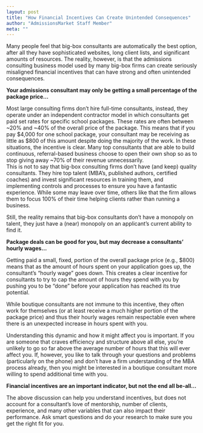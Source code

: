 ```yaml
---
layout: post
title: "How Financial Incentives Can Create Unintended Consequences"
author: "AdmissionsMarket Staff Member"
meta: ""
---
```


Many people feel that big-box consultants are automatically the best option, after all they have 
sophisticated websites, long client lists, and significant amounts of resources. The reality, however, is 
that the admissions consulting business model used by many big-box firms can create seriously 
misaligned financial incentives that can have strong and often unintended consequences.  
 
 
**Your admissions consultant may only be getting a small percentage of the package price…** 

Most large consulting firms don’t hire full-time consultants, instead, they operate under an independent 
contractor model in which consultants get paid set rates for specific school packages. These rates are 
often between ~20% and ~40% of the overall price of the package. This means that if you pay $4,000 
for one school package, your consultant may be receiving as little as $800 of this amount despite doing 
the majority of the work.  In these situations, the incentive is clear. Many top consultants that are able 
to build continuous, referral-based business choose to open their own shop so as to stop giving away 
~70% of their revenue unnecessarily.  
This is not to say that big-box consulting firms don’t have (and keep) quality consultants. They hire top 
talent (MBA’s, published authors, certified coaches) and invest significant resources in training them, 
and implementing controls and processes to ensure you have a fantastic experience. While some may 
leave over time, others like that the firm allows them to focus 100% of their time helping clients rather 
than running a business.  
 
Still, the reality remains that big-box consultants don’t have a monopoly on talent, they just have a 
(near) monopoly on an applicant’s current ability to find it. 
 
 
**Package deals can be good for you, but may decrease a consultants’ hourly wages…**
 
Getting paid a small, fixed, portion of the overall package price (e.g., $800) means that as the amount 
of hours spent on your application goes up, the consultant’s “hourly wage” goes down. This creates a clear 
incentive for consultants to try to cap the amount of hours they spend with 
you by pushing you to be “done” before your application has reached its true potential. 
 
While boutique consultants are not immune to this incentive, they often work for themselves (or at least 
receive a much higher portion of the package price) and thus their hourly wages remain respectable 
even where there is an unexpected increase in hours spent with you.  
 
Understanding this dynamic and how it might affect you is important. If you are someone that craves 
efficiency and structure above all else, you’re unlikely to go so far above the average number of hours 
that this will ever affect you. If, however, you like to talk through your questions and problems 
(particularly on the phone) and don’t have a firm understanding of the MBA process already, then you 
might be interested in a boutique consultant more willing to spend additional time with you. 

**Financial incentives are an important indicator, but not the end all be-all…** 

The above discussion can help you understand incentives, but does not account for a consultant’s love 
of mentorship, number of clients, experience, and many other variables that can also impact their 
performance.  Ask smart questions and do your research to make sure you get the right fit for you. 
